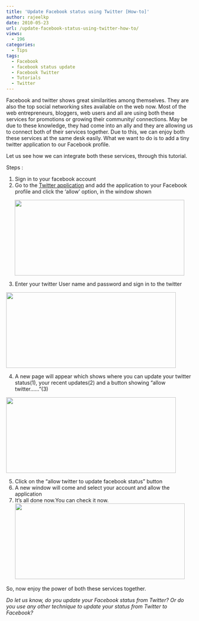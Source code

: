 ```yaml
---
title: 'Update Facebook status using Twitter [How-to]'
author: rajeelkp
date: 2010-05-23
url: /update-facebook-status-using-twitter-how-to/
views:
  - 196
categories:
  - Tips
tags:
  - Facebook
  - facebook status update
  - Facebook Twitter
  - Tutorials
  - Twitter
---
```

Facebook and twitter shows great similarities among themselves. They are also the top social networking sites available on the web now. Most of the web entrepreneurs, bloggers, web users and all are using both these services for promotions or growing their community/ connections. May be due to these knowledge, they had come into an ally and they are allowing us to connect both of their services together. Due to this, we can enjoy both these services at the same desk easily. What we want to do is to add a tiny twitter application to our Facebook profile.

Let us see how we can integrate both these services, through this tutorial.

Steps :

  1. Sign in to your facebook account
  2. Go to the <a href="http://apps.facebook.com/twitter/" onclick="_gaq.push(['_trackEvent', 'outbound-article', 'http://apps.facebook.com/twitter/', 'Twitter application']);" >Twitter application</a> and add the application to your Facebook profile and click the &#8216;allow&#8217; option, in the window shown
<p style="text-align: center">
  <img class="aligncenter wp-image-51008" src="http://cdn.devilsworkshop.org/files/2009/12/faceallow.JPG" alt="" width="458" height="204" />
</p>

  3. Enter your twitter User name and password and sign in to the twitter
<img class="aligncenter" src="http://cdn.devilsworkshop.org/files/2009/12/facetwit.JPG" alt="" width="458" height="204" />

  4. A new page will appear which shows where you can update your twitter status(1), your recent updates(2) and a button showing &#8220;allow twitter&#8230;&#8230;&#8221;(3)
<img class="aligncenter" src="http://cdn.devilsworkshop.org/files/2009/12/faceup.JPG" alt="" width="458" height="204" />

  5. Click on the &#8220;allow twitter to update facebook status&#8221; button
  6. A new window will come and select your account and allow the application
  7. It&#8217;s all done now.You can check it now.
<img class="aligncenter" src="http://cdn.devilsworkshop.org/files/2009/12/yes.JPG" alt="" width="458" height="204" /></ol> 

So, now enjoy the power of both these services together.

*Do let us know, do you update your Facebook status from Twitter? Or do you use any other technique to update your status from Twitter to Facebook?*

